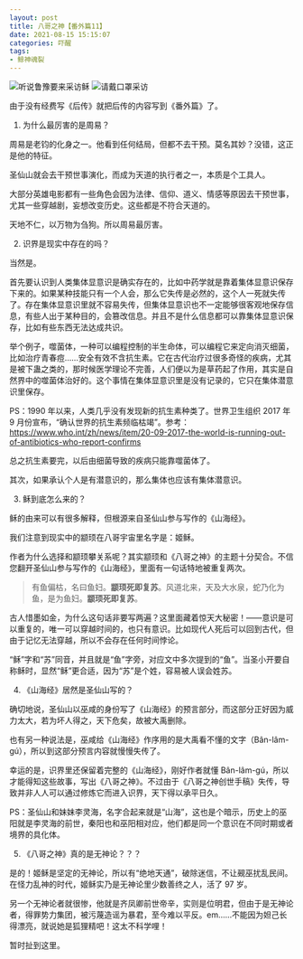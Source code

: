 ```yaml
---
layout: post
title: 八哥之神【番外篇11】
date: 2021-08-15 15:15:07
categories: 吓醒
tags:
- 鲸神魂裂
---
```

![听说鲁豫要来采访稣](/images/20190207-luyu.jpg)
![请戴口罩采访](/images/20200131-gauze-mask.png)

由于没有经费写《后传》就把后传的内容写到《番外篇》了。

1. 为什么最厉害的是周易？

周易是老钧的化身之一。他看到任何结局，但都不去干预。莫名其妙？没错，这正是他的特征。

圣仙山就会去干预世事演化，而成为天道的执行者之一，本质是个工具人。

大部分英雄电影都有一些角色会因为法律、信仰、道义、情感等原因去干预世事，尤其一些穿越剧，妄想改变历史。这些都是不符合天道的。

天地不仁，以万物为刍狗。所以周易最厉害。

2. 识界是现实中存在的吗？

当然是。

首先要认识到人类集体显意识是确实存在的，比如中药学就是靠着集体显意识保存下来的。如果某种技能只有一个人会，那么它失传是必然的，这个人一死就失传了。存在集体显意识里就不容易失传，但集体显意识也不一定能够很客观地保存信息，有些人出于某种目的，会篡改信息。并且不是什么信息都可以靠集体显意识保存，比如有些东西无法达成共识。

举个例子，噬菌体，一种可以编程控制的半生命体，可以编程它来定向消灭细菌，比如治疗青春痘……安全有效不含抗生素。它在古代治疗过很多奇怪的疾病，尤其是被下蛊之类的，那时候医学理论不完善，人们便以为是草药起了作用，其实是自然界中的噬菌体治好的。这个事情在集体显意识里是没有记录的，它只在集体潜意识里保存。

PS：1990 年以来，人类几乎没有发现新的抗生素种类了。世界卫生组织 2017 年 9 月份宣布，“确认世界的抗生素频临枯竭”。参考：<https://www.who.int/zh/news/item/20-09-2017-the-world-is-running-out-of-antibiotics-who-report-confirms>

总之抗生素要完，以后由细菌导致的疾病只能靠噬菌体了。

其次，如果承认个人是有潜意识的，那么集体也应该有集体潜意识。

3. 稣到底怎么来的？

稣的由来可以有很多解释，但根源来自圣仙山参与写作的《山海经》。

我们注意到现实中的颛顼在八哥宇宙里名字是：姬稣。

作者为什么选择和颛顼攀关系呢？其实颛顼和《八哥之神》的主题十分契合。不信您翻开圣仙山参与写作的《山海经》，里面有一句话特地被重复两次。

> 有鱼偏枯，名曰鱼妇。**颛顼死即复苏**。风道北来，天及大水泉，蛇乃化为鱼，是为鱼妇。**颛顼死即复苏**。

古人惜墨如金，为什么这句话非要写两遍？这里面藏着惊天大秘密！——意识是可以重复的，唯一可以穿越时间的，也只有意识。比如现代人死后可以回到古代，但由于记忆无法穿越，所以不会存在任何时间悖论。

“稣”字和“苏”同音，并且就是“鱼”字旁，对应文中多次提到的“鱼”。当圣小开要自称稣时，显然“稣”更合适，因为“苏”是个姓，容易被人误会姓苏。

4. 《山海经》居然是圣仙山写的？

确切地说，圣仙山以巫咸的身份写了《山海经》的预言部分，而这部分正好因为威力太大，若为坏人得之，天下危矣，故被大禹删除。

也有另一种说法是，巫咸给《山海经》作序用的是大禹看不懂的文字（Bân-lâm-gú），所以到这部分预言内容就慢慢失传了。

幸运的是，识界里还保留着完整的《山海经》，刚好作者就懂 Bân-lâm-gú，所以才能得知这些故事，写出《八哥之神》。不过由于《八哥之神创世手稿》失传，导致并非人人可以通过修炼它而进入识界，天下得以承平日久。

PS：圣仙山和妹妹李灵海，名字合起来就是“山海”，这也是个暗示，历史上的巫阳就是李灵海的前世，秦阳也和巫阳相对应，他们都是同一个意识在不同时期或者境界的具化体。

5. 《八哥之神》真的是无神论？？？

是的！姬稣是坚定的无神论，所以有“绝地天通”，破除迷信，不让觋巫扰乱民间。在怪力乱神的时代，姬稣实乃是无神论里少数善终之人，活了 97 岁。

另一个无神论者就很惨，他就是齐凤卿前世帝辛，实则是位明君，但由于是无神论者，得罪势力集团，被污蔑造谣为暴君，至今难以平反。em……不能因为妲己长得漂亮，就说她是狐狸精吧！这太不科学哩！

暂时扯到这里。
